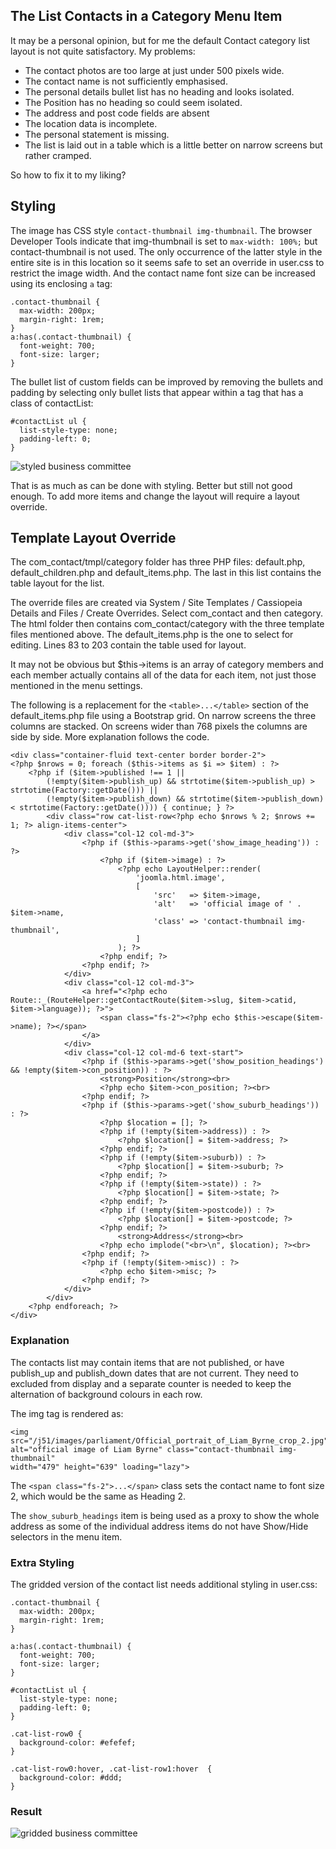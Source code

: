 <!-- Filename: category-list-override.md / Display title: Category List Override -->

## The List Contacts in a Category Menu Item

It may be a personal opinion, but for me the default Contact category list
layout is not quite satisfactory. My problems:

* The contact photos are too large at just under 500 pixels wide.
* The contact name is not sufficiently emphasised.
* The personal details bullet list has no heading and looks isolated.
* The Position has no heading so could seem isolated.
* The address and post code fields are absent
* The location data is incomplete.
* The personal statement is missing.
* The list is laid out in a table which is a little better on narrow screens
but rather cramped.

So how to fix it to my liking?

## Styling

The image has CSS style `contact-thumbnail img-thumbnail`. The browser
Developer Tools indicate that img-thumbnail is set to `max-width: 100%;`
but contact-thumbnail is not used. The only occurrence of the latter style
in the entire site is in this location so it seems safe to set an override in
user.css to restrict the image width. And the contact name font size can be
increased using its enclosing `a` tag:

```
.contact-thumbnail {
  max-width: 200px;
  margin-right: 1rem;
}
a:has(.contact-thumbnail) {
  font-weight: 700;
  font-size: larger;
}
```
The bullet list of custom fields can be improved by removing the bullets and
padding by selecting only bullet lists that appear within a tag that has a
class of contactList:
```
#contactList ul {
  list-style-type: none;
  padding-left: 0;
}
```
![styled business committee](../../../en/images/contacts/contact-business-committee-styled.png)

That is as much as can be done with styling. Better but still not good enough.
To add more items and change the layout will require a layout override.

## Template Layout Override

The com_contact/tmpl/category folder has three PHP files: default.php,
default_children.php and default_items.php. The last in this list contains
the table layout for the list.

The override files are created via System / Site Templates / Cassiopeia
Details and Files / Create Overrides. Select com_contact and then category.
The html folder then contains com_contact/category with the three template
files mentioned above. The default_items.php is the one to select for
editing. Lines 83 to 203 contain the table used for layout.

It may not be obvious but $this->items is an array of category members and
each member actually contains all of the data for each item, not just those
mentioned in the menu settings.

The following is a replacement for the `<table>...</table>` section of the
default_items.php file using a Bootstrap grid. On narrow screens the three
columns are stacked. On screens wider than 768 pixels the columns are side
by side. More explanation follows the code.

```
<div class="container-fluid text-center border border-2">
<?php $nrows = 0; foreach ($this->items as $i => $item) : ?>
    <?php if ($item->published !== 1 ||
        (!empty($item->publish_up) && strtotime($item->publish_up) > strtotime(Factory::getDate())) ||
        (!empty($item->publish_down) && strtotime($item->publish_down) < strtotime(Factory::getDate()))) { continue; } ?>
        <div class="row cat-list-row<?php echo $nrows % 2; $nrows += 1; ?> align-items-center">
            <div class="col-12 col-md-3">
                <?php if ($this->params->get('show_image_heading')) : ?>
                    <?php if ($item->image) : ?>
                        <?php echo LayoutHelper::render(
                            'joomla.html.image',
                            [
                                'src'   => $item->image,
                                'alt'   => 'official image of ' . $item->name,
                                'class' => 'contact-thumbnail img-thumbnail',
                            ]
                        ); ?>
                    <?php endif; ?>
                <?php endif; ?>
            </div>
            <div class="col-12 col-md-3">
                <a href="<?php echo Route::_(RouteHelper::getContactRoute($item->slug, $item->catid, $item->language)); ?>">
                    <span class="fs-2"><?php echo $this->escape($item->name); ?></span>
                </a>
            </div>
            <div class="col-12 col-md-6 text-start">
                <?php if ($this->params->get('show_position_headings') && !empty($item->con_position)) : ?>
                    <strong>Position</strong><br>
                    <?php echo $item->con_position; ?><br>
                <?php endif; ?>
                <?php if ($this->params->get('show_suburb_headings')) : ?>
                    <?php $location = []; ?>
                    <?php if (!empty($item->address)) : ?>
                        <?php $location[] = $item->address; ?>
                    <?php endif; ?>
                    <?php if (!empty($item->suburb)) : ?>
                        <?php $location[] = $item->suburb; ?>
                    <?php endif; ?>
                    <?php if (!empty($item->state)) : ?>
                        <?php $location[] = $item->state; ?>
                    <?php endif; ?>
                    <?php if (!empty($item->postcode)) : ?>
                        <?php $location[] = $item->postcode; ?>
                    <?php endif; ?>
                        <strong>Address</strong><br>
                    <?php echo implode("<br>\n", $location); ?><br>
                <?php endif; ?>
                <?php if (!empty($item->misc)) : ?>
                    <?php echo $item->misc; ?>
                <?php endif; ?>
            </div>
        </div>
    <?php endforeach; ?>
</div>
```
### Explanation

The contacts list may contain items that are not published, or have publish_up
and publish_down dates that are not current. They need to excluded from
display and a separate counter is needed to keep the alternation of background
colours in each row.

The img tag is rendered as:
```
<img src="/j51/images/parliament/Official_portrait_of_Liam_Byrne_crop_2.jpg"
alt="official image of Liam Byrne" class="contact-thumbnail img-thumbnail"
width="479" height="639" loading="lazy">
```
The `<span class="fs-2">...</span>` class sets the contact name to font size 2,
which would be the same as Heading 2.

The `show_suburb_headings` item is being used as a proxy to show the whole
address as some of the individual address items do not have Show/Hide
selectors in the menu item.

### Extra Styling

The gridded version of the contact list needs additional styling in user.css:
```
.contact-thumbnail {
  max-width: 200px;
  margin-right: 1rem;
}

a:has(.contact-thumbnail) {
  font-weight: 700;
  font-size: larger;
}

#contactList ul {
  list-style-type: none;
  padding-left: 0;
}

.cat-list-row0 {
  background-color: #efefef;
}

.cat-list-row0:hover, .cat-list-row1:hover  {
  background-color: #ddd;
}
```

### Result

![gridded business committee](../../../en/images/contacts/contact-business-committee-grid.png)
